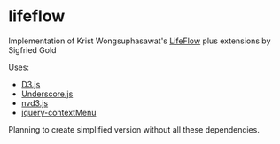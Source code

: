 lifeflow
========

Implementation of Krist Wongsuphasawat's [LifeFlow](http://www.cs.umd.edu/hcil/lifeflow/) 
plus extensions by Sigfried Gold


Uses:
  - [D3.js](http://d3js.org)
  - [Underscore.js](http://underscorejs.org/)
  - [nvd3.js](https://github.com/novus/nvd3.git)
  - [jquery-contextMenu](https://github.com/arnklint/jquery-contextMenu.git)

Planning to create simplified version without all these dependencies.

